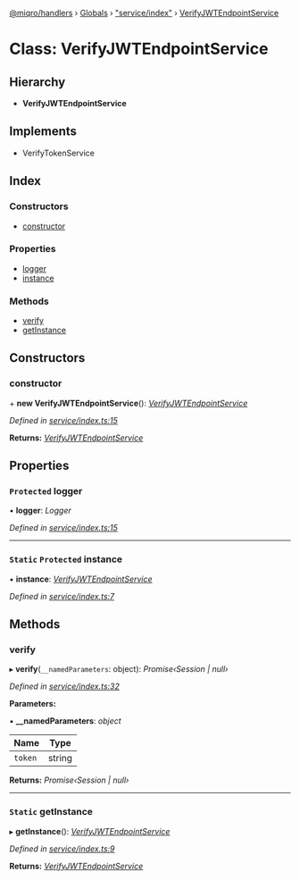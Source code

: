 [@miqro/handlers](../README.md) › [Globals](../globals.md) › ["service/index"](../modules/_service_index_.md) › [VerifyJWTEndpointService](_service_index_.verifyjwtendpointservice.md)

# Class: VerifyJWTEndpointService

## Hierarchy

* **VerifyJWTEndpointService**

## Implements

* VerifyTokenService

## Index

### Constructors

* [constructor](_service_index_.verifyjwtendpointservice.md#constructor)

### Properties

* [logger](_service_index_.verifyjwtendpointservice.md#protected-logger)
* [instance](_service_index_.verifyjwtendpointservice.md#static-protected-instance)

### Methods

* [verify](_service_index_.verifyjwtendpointservice.md#verify)
* [getInstance](_service_index_.verifyjwtendpointservice.md#static-getinstance)

## Constructors

###  constructor

\+ **new VerifyJWTEndpointService**(): *[VerifyJWTEndpointService](_service_index_.verifyjwtendpointservice.md)*

*Defined in [service/index.ts:15](https://github.com/claukers/miqro-express/blob/70eb4a6/src/service/index.ts#L15)*

**Returns:** *[VerifyJWTEndpointService](_service_index_.verifyjwtendpointservice.md)*

## Properties

### `Protected` logger

• **logger**: *Logger*

*Defined in [service/index.ts:15](https://github.com/claukers/miqro-express/blob/70eb4a6/src/service/index.ts#L15)*

___

### `Static` `Protected` instance

▪ **instance**: *[VerifyJWTEndpointService](_service_index_.verifyjwtendpointservice.md)*

*Defined in [service/index.ts:7](https://github.com/claukers/miqro-express/blob/70eb4a6/src/service/index.ts#L7)*

## Methods

###  verify

▸ **verify**(`__namedParameters`: object): *Promise‹Session | null›*

*Defined in [service/index.ts:32](https://github.com/claukers/miqro-express/blob/70eb4a6/src/service/index.ts#L32)*

**Parameters:**

▪ **__namedParameters**: *object*

Name | Type |
------ | ------ |
`token` | string |

**Returns:** *Promise‹Session | null›*

___

### `Static` getInstance

▸ **getInstance**(): *[VerifyJWTEndpointService](_service_index_.verifyjwtendpointservice.md)*

*Defined in [service/index.ts:9](https://github.com/claukers/miqro-express/blob/70eb4a6/src/service/index.ts#L9)*

**Returns:** *[VerifyJWTEndpointService](_service_index_.verifyjwtendpointservice.md)*
